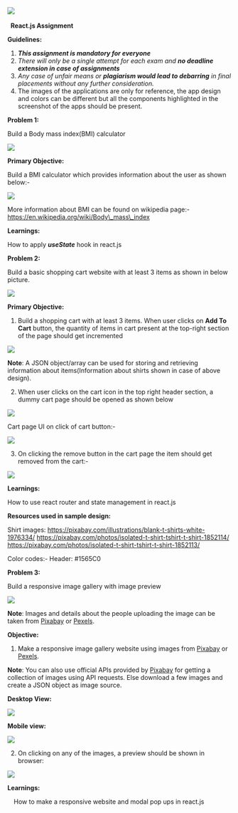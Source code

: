   ﻿![](Aspose.Words.4a0d26f9-bde8-453e-9a05-b08de6244203.001.png)

` `**React.js Assignment**

**Guidelines:**

1. ***This assignment is mandatory for everyone***
1. *There will only be a single attempt for each exam and **no deadline extension in case of assignments***
1. *Any case of unfair means or **plagiarism would lead to debarring** in final placements without any further consideration.*  
1. The images of the applications are only for reference, the app design and colors can be different but all the components highlighted in the screenshot of the apps should be present.  

**Problem 1:** 

Build a Body mass index(BMI) calculator 

![](Aspose.Words.4a0d26f9-bde8-453e-9a05-b08de6244203.002.jpeg)

**Primary Objective:** 

Build a BMI calculator which provides information about the user as shown below:- 

![](Aspose.Words.4a0d26f9-bde8-453e-9a05-b08de6244203.003.jpeg)

More information about BMI can be found on wikipedia page:- https://en.wikipedia.org/wiki/Body\_mass\_index

**Learnings:** 

How to apply ***useState*** hook in react.js 

**Problem 2:** 

Build a basic shopping cart website with at least 3 items as shown in below picture.  

![](Aspose.Words.4a0d26f9-bde8-453e-9a05-b08de6244203.004.jpeg)

**Primary Objective:** 

1. Build a shopping cart with at least 3 items. When user clicks on **Add To Cart** button, the quantity of items in cart present at the top-right section of the page should get incremented 

![](Aspose.Words.4a0d26f9-bde8-453e-9a05-b08de6244203.005.jpeg)

**Note**: A JSON object/array can be used for storing and retrieving information about items(Information about shirts shown in case of above design). 

2. When user clicks on the cart icon in the top right header section, a dummy cart page should be opened as shown below 

![](Aspose.Words.4a0d26f9-bde8-453e-9a05-b08de6244203.006.jpeg)

Cart page UI on click of cart button:- 

![](Aspose.Words.4a0d26f9-bde8-453e-9a05-b08de6244203.007.jpeg)

3. On clicking the remove button in the cart page the item should get removed from the cart:- 

![](Aspose.Words.4a0d26f9-bde8-453e-9a05-b08de6244203.008.jpeg)

**Learnings:** 

How to use react router and state management in react.js

**Resources used in sample design:** 

Shirt images: <https://pixabay.com/illustrations/blank-t-shirts-white-1976334/> <https://pixabay.com/photos/isolated-t-shirt-tshirt-t-shirt-1852114/> <https://pixabay.com/photos/isolated-t-shirt-tshirt-t-shirt-1852113/> 

Color codes:- Header: #1565C0  

**Problem 3:** 

Build a responsive image gallery with image preview 

![](Aspose.Words.4a0d26f9-bde8-453e-9a05-b08de6244203.009.jpeg)

**Note**: Images and details about the people uploading the image can be taken from [Pixabay](https://pixabay.com/) or [Pexels](https://www.pexels.com/). 

**Objective:** 

1. Make a responsive image gallery website using images from [Pixabay](https://pixabay.com/) or [Pexels](https://www.pexels.com/). 

**Note**: You can also use official APIs provided by [Pixabay](https://pixabay.com/api/docs/) for getting a collection of images using API requests. Else download a few images and create a JSON object as image source. 

**Desktop View:** 

![](Aspose.Words.4a0d26f9-bde8-453e-9a05-b08de6244203.010.jpeg)

**Mobile view:** 

![](Aspose.Words.4a0d26f9-bde8-453e-9a05-b08de6244203.011.jpeg)

2. On clicking on any of the images, a preview should be shown in browser: 

![](Aspose.Words.4a0d26f9-bde8-453e-9a05-b08de6244203.012.jpeg)

**Learnings:** 

`  `How to make a responsive website and modal pop ups in react.js 
